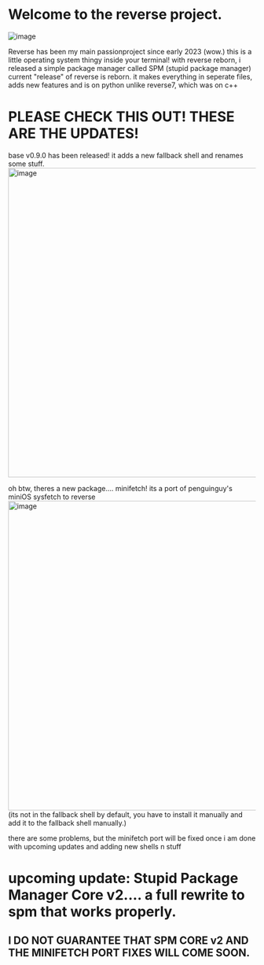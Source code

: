 # Welcome to the reverse project.
![image](https://github.com/StefanTheFork/reverseproject/assets/124001257/4b8e8090-fe32-4c73-8cbc-6ac4ca967171)

Reverse has been my main passionproject since early 2023 (wow.) 
this is a little operating system thingy inside your terminal!
with reverse reborn, i released a simple package manager called SPM (stupid package manager)
current "release" of reverse is reborn. it makes everything in seperate files, adds new features and is on python unlike reverse7, which was on c++

# PLEASE CHECK THIS OUT! THESE ARE THE UPDATES!

base v0.9.0 has been released!
it adds a new fallback shell and renames some stuff.
<img width="992" height="629" alt="image" src="https://github.com/user-attachments/assets/1394f510-dd96-44df-a9b8-2faed1e0bf87" />

oh btw, theres a new package....
minifetch! its a port of penguinguy's miniOS sysfetch to reverse
<img width="992" height="629" alt="image" src="https://github.com/user-attachments/assets/c87a8afd-ad37-4ea5-a348-a4a16602e039" />
(its not in the fallback shell by default, you have to install it manually and add it to the fallback shell manually.)

there are some problems, but the minifetch port will be fixed once i am done with upcoming updates and adding new shells n stuff


# upcoming update: Stupid Package Manager Core v2.... a full rewrite to spm that works properly.



## I DO NOT GUARANTEE THAT SPM CORE v2 AND THE MINIFETCH PORT FIXES WILL COME SOON. 
